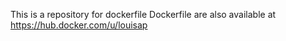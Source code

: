This is a repository for dockerfile 
Dockerfile are also available at https://hub.docker.com/u/louisap
